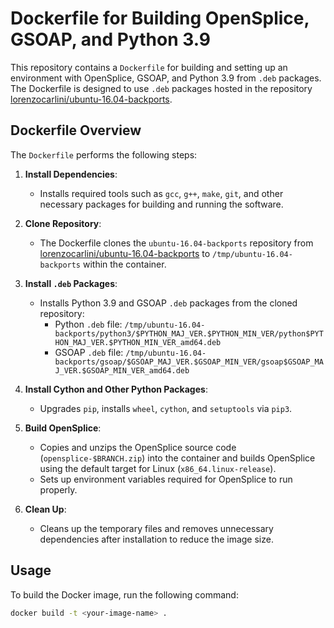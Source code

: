 # Dockerfile for Building OpenSplice, GSOAP, and Python 3.9

This repository contains a `Dockerfile` for building and setting up an environment with OpenSplice, GSOAP, and Python 3.9 from `.deb` packages. The Dockerfile is designed to use `.deb` packages hosted in the repository [lorenzocarlini/ubuntu-16.04-backports](https://github.com/lorenzocarlini/ubuntu-16.04-backports).

## Dockerfile Overview

The `Dockerfile` performs the following steps:

1. **Install Dependencies**:
   - Installs required tools such as `gcc`, `g++`, `make`, `git`, and other necessary packages for building and running the software.

2. **Clone Repository**:
   - The Dockerfile clones the `ubuntu-16.04-backports` repository from [lorenzocarlini/ubuntu-16.04-backports](https://github.com/lorenzocarlini/ubuntu-16.04-backports) to `/tmp/ubuntu-16.04-backports` within the container.

3. **Install `.deb` Packages**:
   - Installs Python 3.9 and GSOAP `.deb` packages from the cloned repository:
     - Python `.deb` file: `/tmp/ubuntu-16.04-backports/python3/$PYTHON_MAJ_VER.$PYTHON_MIN_VER/python$PYTHON_MAJ_VER.$PYTHON_MIN_VER_amd64.deb`
     - GSOAP `.deb` file: `/tmp/ubuntu-16.04-backports/gsoap/$GSOAP_MAJ_VER.$GSOAP_MIN_VER/gsoap$GSOAP_MAJ_VER.$GSOAP_MIN_VER_amd64.deb`

4. **Install Cython and Other Python Packages**:
   - Upgrades `pip`, installs `wheel`, `cython`, and `setuptools` via `pip3`.

5. **Build OpenSplice**:
   - Copies and unzips the OpenSplice source code (`opensplice-$BRANCH.zip`) into the container and builds OpenSplice using the default target for Linux (`x86_64.linux-release`).
   - Sets up environment variables required for OpenSplice to run properly.

6. **Clean Up**:
   - Cleans up the temporary files and removes unnecessary dependencies after installation to reduce the image size.

## Usage

To build the Docker image, run the following command:

```bash
docker build -t <your-image-name> .

